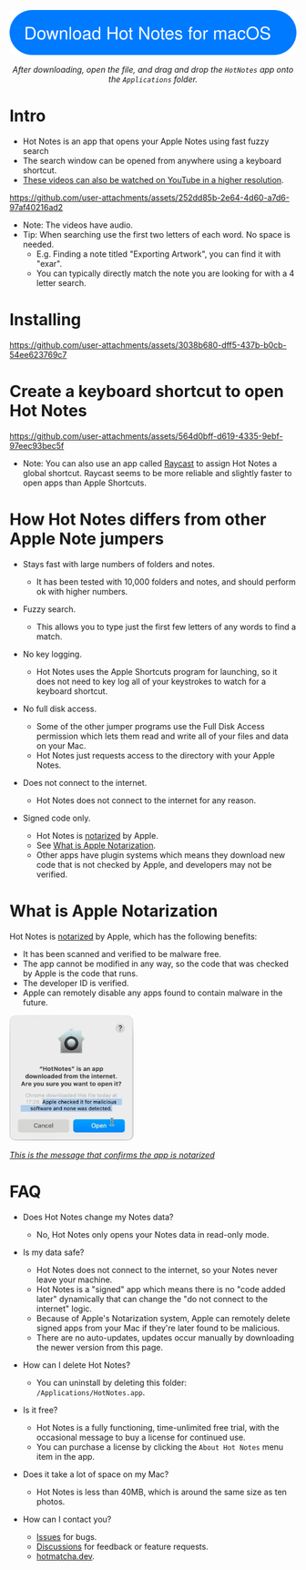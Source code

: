 <p align="center">
  <a href="https://github.com/emadda/hot-notes/raw/main/HotNotes.dmg" download>
    <img src="./misc/img/blue-download-button.svg" alt="Download HotNotes for macOS">
  </a>
</p>

<p align="center">
  <em>After downloading, open the file, and drag and drop the <code>HotNotes</code> app onto the <code>Applications</code> folder.</em>
</p>

# Intro

- Hot Notes is an app that opens your Apple Notes using fast fuzzy search
- The search window can be opened from anywhere using a keyboard shortcut.
- [These videos can also be watched on YouTube in a higher resolution](https://www.youtube.com/watch?v=UZsCDWJnOV0).


https://github.com/user-attachments/assets/252dd85b-2e64-4d60-a7d6-97af40216ad2

- Note: The videos have audio.
- Tip: When searching use the first two letters of each word. No space is needed.
	- E.g. Finding a note titled "Exporting Artwork", you can find it with "exar".
	- You can typically directly match the note you are looking for with a 4 letter search.


# Installing

https://github.com/user-attachments/assets/3038b680-dff5-437b-b0cb-54ee623769c7


# Create a keyboard shortcut to open Hot Notes

https://github.com/user-attachments/assets/564d0bff-d619-4335-9ebf-97eec93bec5f

- Note: You can also use an app called [Raycast](https://www.raycast.com/) to assign Hot Notes a global shortcut. Raycast seems to be more reliable and slightly faster to open apps than Apple Shortcuts.


# How Hot Notes differs from other Apple Note jumpers

- Stays fast with large numbers of folders and notes.
	- It has been tested with 10,000 folders and notes, and should perform ok with higher numbers.


- Fuzzy search.
	- This allows you to type just the first few letters of any words to find a match.


- No key logging.
	- Hot Notes uses the Apple Shortcuts program for launching, so it does not need to key log all of your keystrokes to watch for a keyboard shortcut.
	
- No full disk access.
	- Some of the other jumper programs use the Full Disk Access permission which lets them read and write all of your files and data on your Mac.
	- Hot Notes just requests access to the directory with your Apple Notes.
	
- Does not connect to the internet.
	- Hot Notes does not connect to the internet for any reason.

- Signed code only.
	- Hot Notes is [notarized](https://developer.apple.com/documentation/security/notarizing_macos_software_before_distribution) by Apple.
	- See [What is Apple Notarization](#what-is-apple-notarization).
	- Other apps have plugin systems which means they download new code that is not checked by Apple, and developers may not be verified.




# What is Apple Notarization

Hot Notes is [notarized](https://developer.apple.com/documentation/security/notarizing_macos_software_before_distribution) by Apple, which has the following benefits:

- It has been scanned and verified to be malware free.
- The app cannot be modified in any way, so the code that was checked by Apple is the code that runs.
- The developer ID is verified.
- Apple can remotely disable any apps found to contain malware in the future.



![Notarization Message](./misc/img/notarization-message.png)

[*This is the message that confirms the app is notarized*](https://youtu.be/UZsCDWJnOV0?si=G0qNWjgRGeEY1DDr&t=75)


# FAQ

- Does Hot Notes change my Notes data?
	- No, Hot Notes only opens your Notes data in read-only mode.
	

- Is my data safe?
	- Hot Notes does not connect to the internet, so your Notes never leave your machine.
	- Hot Notes is a "signed" app which means there is no "code added later" dynamically that can change the "do not connect to the internet" logic.
	- Because of Apple's Notarization system, Apple can remotely delete signed apps from your Mac if they're later found to be malicious.
	- There are no auto-updates, updates occur manually by downloading the newer version from this page.
	

- How can I delete Hot Notes?
	- You can uninstall by deleting this folder: `/Applications/HotNotes.app`.
	

- Is it free?
	- Hot Notes is a fully functioning, time-unlimited free trial, with the occasional message to buy a license for continued use.
	- You can purchase a license by clicking the `About Hot Notes` menu item in the app.


- Does it take a lot of space on my Mac?
	- Hot Notes is less than 40MB, which is around the same size as ten photos.

- How can I contact you?
	- [Issues](https://github.com/emadda/hot-notes/issues) for bugs.
	- [Discussions](https://github.com/emadda/hot-notes/discussions) for feedback or feature requests.
	- [hotmatcha.dev](https://hotmatcha.dev).






